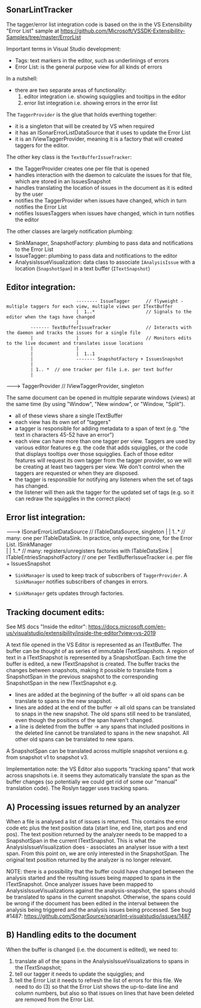 ﻿SonarLintTracker
----------------

The tagger/error list integration code is based on the in the VS Extensibility "Error List" sample
at https://github.com/Microsoft/VSSDK-Extensibility-Samples/tree/master/ErrorList

Important terms in Visual Studio development:

- Tags: text markers in the editor, such as underlinings of errors
- Error List: is the general purpose view for all kinds of errors

In a nutshell:
- there are two separate areas of functionality:
  1) editor integration i.e. showing squigglies and tooltips in the editor
  2) error list integration i.e. showing errors in the error list

The `TaggerProvider` is the glue that holds everthing together:
- it is a singleton that will be created by VS when required
- it has an ISonarErrorListDataSource that it uses to update the Error List
- it is an IViewTaggerProvider, meaning it is a factory that will created taggers for
  the editor.

 The other key class is the `TextBufferIssueTracker`:
 - the TaggerProvider creates one per file that is opened
 - handles interaction with the daemon to calculate the issues for that file, which are stored in an IssuesSnapshot
 - handles translating the location of issues in the document as it is edited by the user
 - notifies the TaggerProvider when issues have changed, which in turn notifies the Error List
 - notifies IssuesTaggers when issues have changed, which in turn notifies the editor

The other classes are largely notification plumbing:
- SinkManager, SnapshotFactory: plumbing to pass data and notifications to the Error List
- IssueTagger: plumbing to pass data and notifications to the editor
- AnalysisIssueVisualization: data class to associate `IAnalysisIssue` with a location (`SnapshotSpan`) in a text buffer (`ITextSnapshot`)


Editor integration:
-------------------

                              -------- IssueTagger      // flyweight - multiple taggers for each view, multiple views per ITextBuffer
                              |  1..*                   // Signals to the editor when the tags have changed
                              | 
             ------- TextBufferIssueTracker             // Interacts with the daemon and tracks the issues for a single file
             |                |                         // Monitors edits to the live document and translates issue locations
             |                |
             |                |  1..1                 
             |                ------- SnapshotFactory + IssuesSnapshot
             |
             | 1.. *  // one tracker per file i.e. per text buffer
             |
--->   TaggerProvider  // IViewTaggerProvider, singleton


The same document can be opened in multiple separate windows (views) at the same time (by using "Window", "New window", or "Window, "Split").
- all of these views share a single ITextBuffer
- each view has its own set of "taggers"
- a tagger is responsible for adding metadata to a span of text (e.g. "the text in characters 45-52 have an error")
- each view can have more than one tagger per view. Taggers are used by various editor features e.g. the code that
  adds squigglies, or the code that displays tooltips over those squigglies. Each of those editor features will
  request its own tagger from the tagger provider, so we will be creating at least two taggers per view.
  We don't control when the taggers are requested or when they are disposed.
- the tagger is responsible for notifying any listeners when the set of tags has changed.
- the listener will then ask the tagger for the updated set of tags (e.g. so it can redraw the squigglies in the
  correct place)

Error list integration:
-----------------------

---> ISonarErrorListDataSource  // ITableDataSource, singleton
              |
              | 1..*    // many: one per ITableDataSink. In practice, only expecting one, for the Error List.
         ISinkManager   
              |
              | 1..*    // many: registers/unregisters factories with ITableDataSink
              |  
   ITableEntriesSnapshotFactory  // one per TextBufferIssueTracker i.e. per file
       + IssuesSnapshot


- `SinkManager` is used to keep track of subscribers of `TaggerProvider`.
  A `SinkManager` notifies subscribers of changes in errors.

- `SinkManager` gets updates through factories.



Tracking document edits:
------------------------
See MS docs "Inside the editor": https://docs.microsoft.com/en-us/visualstudio/extensibility/inside-the-editor?view=vs-2019

A text file opened in the VS Editor is represented as an ITextBuffer. The buffer can be thought of as series of
immutable ITextSnapshots.  A region of text in a ITextSnapshot is represented by a SnapshotSpan.
Each time the buffer is edited, a new ITextSnapshot is created. The buffer tracks the changes between snapshots,
making it possible to translate from a SnapshotSpan in the previous snapshot to the corresponding SnapshotSpan
in the new ITextSnapshot e.g.
* lines are added at the beginning of the buffer -> all old spans can be translate to spans in the new snapshot.
* lines are added at the end of the buffer -> all old spans can be translated to snaps in the new snapshot.
   The old spans still need to be translated, even though the positions of the span haven't changed.
* a line is deleted from the buffer -> any spans that included positions in the deleted line cannot be translated
   to spans in the new snapshot. All other old spans can be translated to new spans.
 
A SnapshotSpan can be translated across multiple snapshot versions e.g. from snapshot v1 to snapshot v3.

Implementation note: the VS Editor also supports "tracking spans" that work across snapshots i.e. it seems they
automatically translate the span as the buffer changes (so potentially we could get rid of some our "manual"
translation code). The Roslyn tagger uses tracking spans.


A) Processing issues returned by an analyzer
--------------------------------------------
When a file is analysed a list of issues is returned. This contains the error code etc plus the text position data
(start line, end line, start pos and end pos). The text position returned by the analyzer needs to be mapped to a
SnapshotSpan in the current ITextSnapshot. This is what the AnalysisIssueVisualization does - associates an analyser issue with a text span.
From this point on, we are only interested in the SnapshotSpan. The original text position returned by the analyzer is 
no longer relevant.

NOTE: there is a possibility that the buffer could have changed between the analysis started and the resulting issues
being mapped to spans in the ITextSnapshot. Once analyzer issues have been mapped to AnalysisIssueVisualizations against the 
analysis-snapshot, the spans should be translated to spans in the current snapshot. Otherwise, the spans could be
wrong if the document has been edited in the interval between the analysis being triggered and the analysis issues
being processed. See bug #1487: https://github.com/SonarSource/sonarlint-visualstudio/issues/1487

B) Handling edits to the document
---------------------------------
When the buffer is changed (i.e. the document is edited), we need to:
1) translate all of the spans in the AnalysisIssueVisualizations to spans in the ITextSnapshot;
2) tell our tagger it needs to update the squigglies; and
3) tell the Error List it needs to refresh the list of errors for this file.
We need to do (3) so that the Error List shows the up-to-date line and column numbers, but also so that issues on lines
that have been deleted are removed from the Error List.